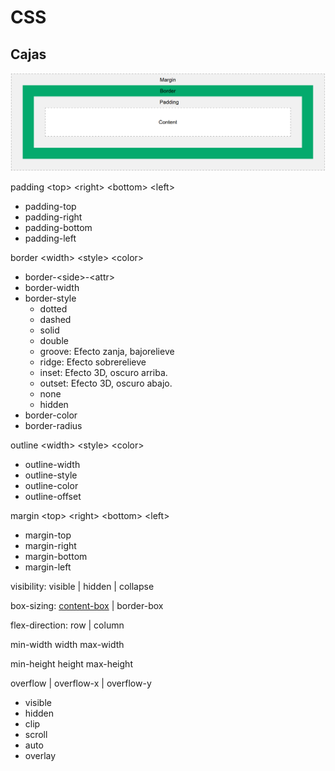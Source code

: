 # CSS

## Cajas
![box-model](../../assets/images/css-box-model.png)

padding \<top> \<right> \<bottom> \<left>
- padding-top
- padding-right
- padding-bottom
- padding-left

border \<width> \<style> \<color>
- border-\<side>-\<attr>
- border-width
- border-style
    - dotted
    - dashed
    - solid
    - double
    - groove: Efecto zanja, bajorelieve
    - ridge: Efecto sobrerelieve
    - inset: Efecto 3D, oscuro arriba.
    - outset: Efecto 3D, oscuro abajo.
    - none
    - hidden
- border-color
- border-radius

outline \<width> \<style> \<color>
- outline-width
- outline-style
- outline-color
- outline-offset

margin \<top> \<right> \<bottom> \<left>
- margin-top
- margin-right
- margin-bottom
- margin-left


visibility: visible | hidden | collapse

box-sizing: <u>content-box</u> | border-box 

flex-direction: row | column

min-width
width
max-width

min-height
height
max-height

overflow | overflow-x | overflow-y
- visible
- hidden
- clip
- scroll
- auto
- overlay
